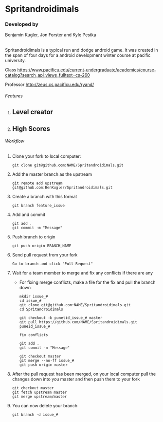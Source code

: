 # Spritandroidimals

### Developed by 
Benjamin Kugler, Jon Forster and Kyle Pestka

######
Spritandroidimals is a typical run and dodge android game. It was created in the span of four days for a android development winter course at pacific university.

Class
https://www.pacificu.edu/current-undergraduate/academics/course-catalog?search_api_views_fulltext=cs-260

Professor
http://zeus.cs.pacificu.edu/ryand/

###### Features
1. Level creator
	- 
2. High Scores
	- 

###### Workflow
1. Clone your fork to local computer:

	```
	git clone git@github.com:NAME/Spritandroidimals.git
	```
2. Add the master branch as the upstream

	```
	git remote add upstream git@github.com:BenKugler/Spritandroidimals.git
	```
3. Create a branch with this format

	```
	git branch feature_issue
	```
4. Add and commit

	```
	git add .
	git commit -m "Message"
	```
5. Push branch to origin

	```
	git push origin BRANCH_NAME
	```
6. Send pull request from your fork

	```
	Go to branch and click "Pull Request"
	```
7. Wait for a team member to merge and fix any conflicts if there are any
	* For fixing merge conflicts, make a file for the fix and pull the branch down
	
		```
		mkdir issue_#
		cd issue_#
		git clone git@github.com:NAME/Spritandroidimals.git
		cd Spritandroidimals

		git checkout -b punetid_issue_# master
		git pull https://github.com/NAME/Spritandroidimals.git puneid_issue_#

		fix conflicts

		git add .
		git commit -m "Message"

		git checkout master
		git merge --no-ff issue_#
		git push origin master
		```
8. After the pull request has been merged, on your local computer pull the changes down into you master and then push them to your fork

	```
	git checkout master
	git fetch upstream master
	git merge upstream/master
	```
9. You can now delete your branch

	```
	git branch -d issue_#
	```
